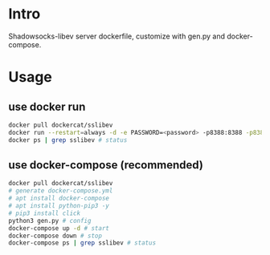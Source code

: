 # Intro

Shadowsocks-libev server dockerfile, customize with gen.py and docker-compose.

# Usage

## use docker run
```sh
docker pull dockercat/sslibev
docker run --restart=always -d -e PASSWORD=<password> -p8388:8388 -p8388:8388/udp --name sslibev dockercat/sslibev
docker ps | grep sslibev # status
```

## use docker-compose (recommended)
```sh
docker pull dockercat/sslibev
# generate docker-compose.yml
# apt install docker-compose
# apt install python-pip3 -y
# pip3 install click
python3 gen.py # config
docker-compose up -d # start
docker-compose down # stop
docker-compose ps | grep sslibev # status
```
